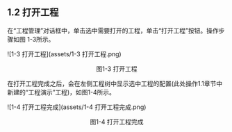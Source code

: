 ## 1.2 打开工程

在“工程管理”对话框中，单击选中需要打开的工程，单击“打开工程”按钮。操作步骤如图 1-3所示。 

![1-3 打开工程](assets/1-3 打开工程.png)

<center>图1-3 打开工程</center>



在打开工程完成之后，会在左侧工程树中显示选中工程的配置(此处操作1.1章节中新建的“工程演示”工程)，如图1-4所示。 

![1-4 打开工程完成](assets/1-4 打开工程完成.png)

<center>图1-4 打开工程完成</center>

